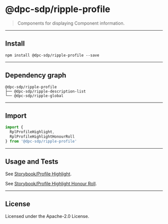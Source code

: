 # @dpc-sdp/ripple-profile

> Components for displaying Component information.

--------------------------------------------------------------------------------

## Install

```shell
npm install @dpc-sdp/ripple-profile --save
```

--------------------------------------------------------------------------------

## Dependency graph

```shell
@dpc-sdp/ripple-profile
├── @dpc-sdp/ripple-description-list
└── @dpc-sdp/ripple-global
```

--------------------------------------------------------------------------------

## Import

```js
import {
  RplProfileHighlight,
  RplProfileHighlightHonourRoll
} from '@dpc-sdp/ripple-profile'
```

--------------------------------------------------------------------------------

## Usage and Tests

See [Storybook/Profile Highlight](https://ripple.sdp.vic.gov.au/?selectedKind=Organisms/Profile&selectedStory=Profile%20Highlight).

See [Storybook/Profile Highlight Honour Roll](https://ripple.sdp.vic.gov.au/?selectedKind=Organisms/Profile&selectedStory=Profile%20Highlight%20Honour%20Roll).

--------------------------------------------------------------------------------

## License

Licensed under the Apache-2.0 License.
